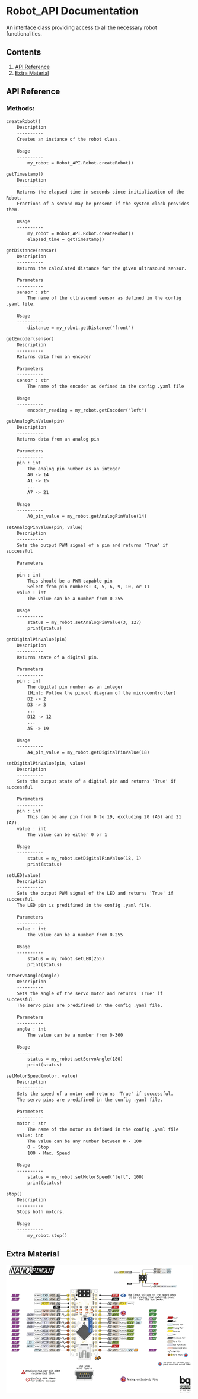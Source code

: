 # Robot_API Documentation
An interface class providing access to all the necessary robot functionalities.

## Contents
1. [API Reference](#API%20Reference)
2. [Extra Material](#Extra%20Material)

## API Reference
### Methods:

    createRobot() 
        Description
        ----------
        Creates an instance of the robot class.

        Usage
        ----------
            my_robot = Robot_API.Robot.createRobot()
</t>

    getTimestamp()
        Description
        ----------
        Returns the elapsed time in seconds since initialization of the Robot.
        Fractions of a second may be present if the system clock provides them.

        Usage
        ----------
            my_robot = Robot_API.Robot.createRobot()
            elapsed_time = getTimestamp()
</t>

    getDistance(sensor)
        Description
        ----------
        Returns the calculated distance for the given ultrasound sensor.

        Parameters
        ----------
        sensor : str
            The name of the ultrasound sensor as defined in the config .yaml file.

        Usage
        ----------
            distance = my_robot.getDistance("front")
</t>

    getEncoder(sensor)
        Description
        ----------
        Returns data from an encoder

        Parameters
        ----------
        sensor : str
            The name of the encoder as defined in the config .yaml file

        Usage
        ----------
            encoder_reading = my_robot.getEncoder("left")
</t>

    getAnalogPinValue(pin)
        Description
        ----------
        Returns data from an analog pin

        Parameters
        ----------
        pin : int
            The analog pin number as an integer
            A0 -> 14
            A1 -> 15
            ...
            A7 -> 21

        Usage
        ----------
            A0_pin_value = my_robot.getAnalogPinValue(14)
</t>

    setAnalogPinValue(pin, value)
        Description
        ----------
        Sets the output PWM signal of a pin and returns 'True' if successful

        Parameters
        ----------
        pin : int
            This should be a PWM capable pin
            Select from pin numbers: 3, 5, 6, 9, 10, or 11
        value : int
            The value can be a number from 0-255

        Usage
        ----------
            status = my_robot.setAnalogPinValue(3, 127)
            print(status)
</t>

    getDigitalPinValue(pin)
        Description
        ----------
        Returns state of a digital pin.

        Parameters
        ----------
        pin : int
            The digital pin number as an integer
            (Hint: Follow the pinout diagram of the microcontroller)
            D2 -> 2
            D3 -> 3
            ...
            D12 -> 12
            ...
            A5 -> 19

        Usage
        ----------
            A4_pin_value = my_robot.getDigitalPinValue(18)
</t>

    setDigitalPinValue(pin, value)
        Description
        ----------
        Sets the output state of a digital pin and returns 'True' if successful

        Parameters
        ----------
        pin : int
            This can be any pin from 0 to 19, excluding 20 (A6) and 21 (A7).
        value : int
            The value can be either 0 or 1

        Usage
        ----------
            status = my_robot.setDigitalPinValue(18, 1)
            print(status)
</t>

    setLED(value)
        Description
        ----------
        Sets the output PWM signal of the LED and returns 'True' if successful.
        The LED pin is predifined in the config .yaml file.

        Parameters
        ----------
        value : int
            The value can be a number from 0-255

        Usage
        ----------
            status = my_robot.setLED(255)
            print(status)
</t>

    setServoAngle(angle)
        Description
        ----------
        Sets the angle of the servo motor and returns 'True' if successful.
        The servo pins are predifined in the config .yaml file.

        Parameters
        ----------
        angle : int
            The value can be a number from 0-360

        Usage
        ----------
            status = my_robot.setServoAngle(180)
            print(status)
</t>

    setMotorSpeed(motor, value)
        Description
        ----------
        Sets the speed of a motor and returns 'True' if successful.
        The servo pins are predifined in the config .yaml file.

        Parameters
        ----------
        motor : str
            The name of the motor as defined in the config .yaml file
        value: int
            The value can be any number between 0 - 100
            0 - Stop
            100 - Max. Speed

        Usage
        ----------
            status = my_robot.setMotorSpeed("left", 100)
            print(status)
</t>

    stop()
        Description
        ----------
        Stops both motors.
        
        Usage
        ----------
            my_robot.stop()

## Extra Material
<img src="res/Arduino-Nano-Pinout.png" width="720">